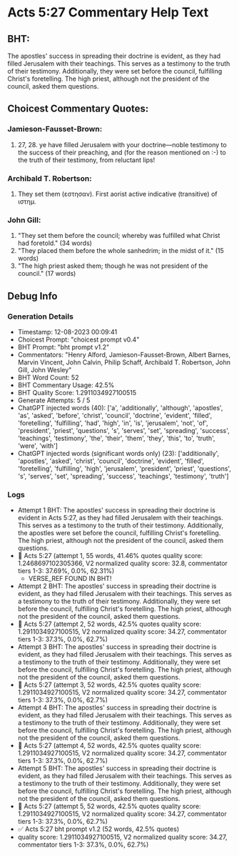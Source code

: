 # Acts 5:27 Commentary Help Text

## BHT:
The apostles' success in spreading their doctrine is evident, as they had filled Jerusalem with their teachings. This serves as a testimony to the truth of their testimony. Additionally, they were set before the council, fulfilling Christ's foretelling. The high priest, although not the president of the council, asked them questions.

## Choicest Commentary Quotes:
### Jamieson-Fausset-Brown:
1. 27, 28. ye have filled Jerusalem
	with your doctrine—noble testimony to the success of their
	preaching, and (for the reason mentioned on :-) to the truth of their testimony, from reluctant lips!


### Archibald T. Robertson:
1.  They set them (εστησαν). First aorist active indicative (transitive) of ιστημ. 


### John Gill:
1. "They set them before the council; whereby was fulfilled what Christ had foretold." (34 words)
2. "They placed them before the whole sanhedrim; in the midst of it." (15 words)
3. "The high priest asked them; though he was not president of the council." (17 words)


## Debug Info
### Generation Details
- Timestamp: 12-08-2023 00:09:41
- Choicest Prompt: "choicest prompt v0.4"
- BHT Prompt: "bht prompt v1.2"
- Commentators: "Henry Alford, Jamieson-Fausset-Brown, Albert Barnes, Marvin Vincent, John Calvin, Philip Schaff, Archibald T. Robertson, John Gill, John Wesley"
- BHT Word Count: 52
- BHT Commentary Usage: 42.5%
- BHT Quality Score: 1.2911034927100515
- Generate Attempts: 5 / 5
- ChatGPT injected words (40):
	['a', 'additionally', 'although', 'apostles', 'as', 'asked', 'before', 'christ', 'council', 'doctrine', 'evident', 'filled', 'foretelling', 'fulfilling', 'had', 'high', 'in', 'is', 'jerusalem', 'not', 'of', 'president', 'priest', 'questions', 's', 'serves', 'set', 'spreading', 'success', 'teachings', 'testimony', 'the', 'their', 'them', 'they', 'this', 'to', 'truth', 'were', 'with']
- ChatGPT injected words (significant words only) (23):
	['additionally', 'apostles', 'asked', 'christ', 'council', 'doctrine', 'evident', 'filled', 'foretelling', 'fulfilling', 'high', 'jerusalem', 'president', 'priest', 'questions', 's', 'serves', 'set', 'spreading', 'success', 'teachings', 'testimony', 'truth']

### Logs
- Attempt 1 BHT: The apostles' success in spreading their doctrine is evident in Acts 5:27, as they had filled Jerusalem with their teachings. This serves as a testimony to the truth of their testimony. Additionally, the apostles were set before the council, fulfilling Christ's foretelling. The high priest, although not the president of the council, asked them questions.
- 🔄 Acts 5:27 (attempt 1, 55 words, 41.46% quotes quality score: 1.2468697102305366, V2 normalized quality score: 32.8, commentator tiers 1-3: 37.69%, 0.0%, 62.31%) 
	- VERSE_REF FOUND IN BHT!
- Attempt 2 BHT: The apostles' success in spreading their doctrine is evident, as they had filled Jerusalem with their teachings. This serves as a testimony to the truth of their testimony. Additionally, they were set before the council, fulfilling Christ's foretelling. The high priest, although not the president of the council, asked them questions.
- 🔄 Acts 5:27 (attempt 2, 52 words, 42.5% quotes quality score: 1.2911034927100515, V2 normalized quality score: 34.27, commentator tiers 1-3: 37.3%, 0.0%, 62.7%)
- Attempt 3 BHT: The apostles' success in spreading their doctrine is evident, as they had filled Jerusalem with their teachings. This serves as a testimony to the truth of their testimony. Additionally, they were set before the council, fulfilling Christ's foretelling. The high priest, although not the president of the council, asked them questions.
- 🔄 Acts 5:27 (attempt 3, 52 words, 42.5% quotes quality score: 1.2911034927100515, V2 normalized quality score: 34.27, commentator tiers 1-3: 37.3%, 0.0%, 62.7%)
- Attempt 4 BHT: The apostles' success in spreading their doctrine is evident, as they had filled Jerusalem with their teachings. This serves as a testimony to the truth of their testimony. Additionally, they were set before the council, fulfilling Christ's foretelling. The high priest, although not the president of the council, asked them questions.
- 🔄 Acts 5:27 (attempt 4, 52 words, 42.5% quotes quality score: 1.2911034927100515, V2 normalized quality score: 34.27, commentator tiers 1-3: 37.3%, 0.0%, 62.7%)
- Attempt 5 BHT: The apostles' success in spreading their doctrine is evident, as they had filled Jerusalem with their teachings. This serves as a testimony to the truth of their testimony. Additionally, they were set before the council, fulfilling Christ's foretelling. The high priest, although not the president of the council, asked them questions.
- 🔄 Acts 5:27 (attempt 5, 52 words, 42.5% quotes quality score: 1.2911034927100515, V2 normalized quality score: 34.27, commentator tiers 1-3: 37.3%, 0.0%, 62.7%)
- ✅ Acts 5:27 bht prompt v1.2 (52 words, 42.5% quotes)
- quality score: 1.2911034927100515, V2 normalized quality score: 34.27, commentator tiers 1-3: 37.3%, 0.0%, 62.7%)